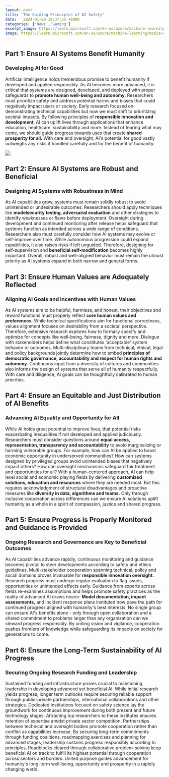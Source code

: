 ```yaml
---
layout: post
title: "The Guiding Principles of AI Safety"
date:   2024-01-08 19:37:55 +0000
categories: ['News','Gaming']
excerpt_image: https://learn.microsoft.com/en-us/azure/machine-learning/media/concept-responsible-ai/concept-responsible-ml.png
image: https://learn.microsoft.com/en-us/azure/machine-learning/media/concept-responsible-ai/concept-responsible-ml.png
---
```


## Part 1: Ensure AI Systems Benefit Humanity
### Developing AI for Good  
Artificial intelligence holds tremendous promise to benefit humanity if developed and applied responsibly. As AI becomes more advanced, it is critical that systems are designed, developed, and deployed with proper safeguards to **promote human well-being and autonomy.** Researchers must prioritize safety and address potential harms and biases that could negatively impact users or society. 
Early research focused on demonstrating technical capabilities but now we must shift to prioritizing societal impacts. By following principles of **responsible innovation and development**, AI can uplift lives through applications that enhance education, healthcare, sustainability and more. Instead of fearing what may come, we should guide progress towards uses that create **shared prosperity for all.** With care and oversight, AI's potential for good vastly outweighs any risks if handled carefully and for the benefit of humanity.

![](https://www.philips.com/c-dam/corporate/innovation-and-you/global/jan-2020/1-AI-Principles.png)
## Part 2: Ensure AI Systems are Robust and Beneficial
### Designing AI Systems with Robustness in Mind
As AI capabilities grow, systems must remain solidly robust to avoid unintended or undesirable outcomes. Researchers should apply techniques like **modelsecurity testing, adversarial evaluation** and other strategies to identify weaknesses or flaws before deployment. Oversight during development and continued monitoring after release helps safeguard that systems function as intended across a wide range of conditions. 
Researchers also must carefully consider how AI systems may evolve or self-improve over time. While autonomous progression could expand capabilities, it also raises risks if left unguided. Therefore, designing for self-supervision and **beneficial self-modification** becomes highly important. Overall, robust and well-aligned behavior must remain the utmost priority as AI systems expand in both narrow and general forms.
## Part 3: Ensure Human Values are Adequately Reflected 
### Aligning AI Goals and Incentives with Human Values
As AI systems aim to be helpful, harmless, and honest, their objectives and reward functions must properly reflect **core human values and preferences.** While technical specifications aim for functional correctness, values alignment focuses on desirability from a societal perspective. Therefore, extensive research explores how to formally specify and optimize for concepts like well-being, fairness, dignity and more.
Dialogue with stakeholders helps define what constitutes 'acceptable' system behavior or outcomes. Multi-disciplinary teams from technical, ethical, legal and policy backgrounds jointly determine how to embed **principles of democratic governance, accountability and respect for human rights and autonomy.** Continuous input from a diversity of cultures and communities also informs the design of systems that serve all of humanity respectfully. With care and diligence, AI goals can be thoughtfully calibrated to human priorities.
## Part 4: Ensure an Equitable and Just Distribution of AI Benefits
### Advancing AI Equality and Opportunity for All  
While AI holds great potential to improve lives, that potential risks exacerbating inequalities if not developed and applied judiciously. Researchers must consider questions around **equal access, representation, transparency and accountability** to avoid marginalizing or harming vulnerable groups. 
For example, how can AI be applied to boost economic opportunity in underserved communities? How can systems designed by privileged groups avoid unintended biases that negatively impact others? How can oversight mechanisms safeguard fair treatment and opportunities for all? With a human-centered approach, AI can help level social and economic playing fields by delivering **customized solutions, education and resources** where they are needed most. 
But this requires acknowledgment of structural disadvantages and proactive measures like **diversity in data, algorithms and teams.** Only through inclusive cooperation across differences can we ensure AI solutions uplift humanity as a whole in a spirit of compassion, justice and shared progress.
## Part 5: Ensure Progress is Properly Monitored and Guidance is Provided  
### Ongoing Research and Governance are Key to Beneficial Outcomes
As AI capabilities advance rapidly, continuous monitoring and guidance becomes pivotal to steer developments according to safety and ethics guidelines. Multi-stakeholder cooperation spanning technical, policy and social domains proves invaluable for **responsible innovation oversight.**
Research progress must undergo regular evaluation to flag issues, opportunities or unintended effects early. Guidance from experts across fields re-examines assumptions and helps promote safety practices as the reality of advanced AI draws nearer. **Model documentation, impact assessments,** and incident response plans instituted now pave the path for continued progress aligned with humanity's best interests. 
No single group can ensure AI's benefits alone - only through open collaboration and a shared commitment to problems larger than any organization can we steward progress responsibly. By uniting vision and vigilance, cooperation pushes frontiers of knowledge while safeguarding its impacts on society for generations to come.
## Part 6: Ensure the Long-Term Sustainability of AI Progress  
### Securing Ongoing Research Funding and Leadership
Sustained funding and infrastructure proves crucial to maintaining leadership in developing advanced yet beneficial AI. While initial research yields progress, longer term outlooks require securing reliable support through public-private partnerships, international collaborations and other strategies. 
Dedicated institutions focused on safety science lay the groundwork for continuous improvement during both present and future technology stages. Attracting top researchers to these institutes ensures retention of expertise amidst private sector competition. Partnerships between technical and oversight bodies promote cooperation rather than conflict as capabilities increase.
By securing long-term commitments through funding coalitions, roadmapping exercises and planning for advanced stages, leadership sustains progress responsibly according to principles. Roadblocks cleared through collaborative problem-solving keep beneficial AI on track to fulfill its highest potential through cooperation across sectors and borders. United purpose guides advancement for humanity's long-term well-being, opportunity and prosperity in a rapidly changing world.